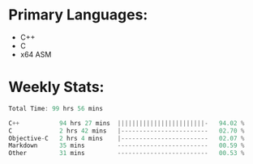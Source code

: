 # Primary Languages:
- C++
- C
- x64 ASM

# Weekly Stats:
<!--START_SECTION:waka-->

```C++
Total Time: 99 hrs 56 mins

C++           94 hrs 27 mins  ||||||||||||||||||||||||-   94.02 %
C             2 hrs 42 mins   |------------------------   02.70 %
Objective-C   2 hrs 4 mins    |------------------------   02.07 %
Markdown      35 mins         -------------------------   00.59 %
Other         31 mins         -------------------------   00.53 %
```

<!--END_SECTION:waka-->


